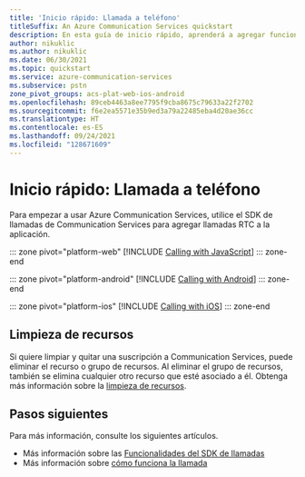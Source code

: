 ```yaml
---
title: 'Inicio rápido: Llamada a teléfono'
titleSuffix: An Azure Communication Services quickstart
description: En esta guía de inicio rápido, aprenderá a agregar funcionalidades de llamada RTC a la aplicación con Azure Communication Services.
author: nikuklic
ms.author: nikuklic
ms.date: 06/30/2021
ms.topic: quickstart
ms.service: azure-communication-services
ms.subservice: pstn
zone_pivot_groups: acs-plat-web-ios-android
ms.openlocfilehash: 89ceb4463a8ee7795f9cba8675c79633a22f2702
ms.sourcegitcommit: f6e2ea5571e35b9ed3a79a22485eba4d20ae36cc
ms.translationtype: HT
ms.contentlocale: es-ES
ms.lasthandoff: 09/24/2021
ms.locfileid: "128671609"
---
```

# <a name="quickstart-call-to-phone"></a>Inicio rápido: Llamada a teléfono

Para empezar a usar Azure Communication Services, utilice el SDK de llamadas de Communication Services para agregar llamadas RTC a la aplicación.

::: zone pivot="platform-web"
[!INCLUDE [Calling with JavaScript](./includes/pstn/pstn-call-js.md)]
::: zone-end

::: zone pivot="platform-android"
[!INCLUDE [Calling with Android](./includes/pstn/pstn-call-android.md)]
::: zone-end

::: zone pivot="platform-ios"
[!INCLUDE [Calling with iOS](./includes/pstn/pstn-call-ios.md)]
::: zone-end

## <a name="clean-up-resources"></a>Limpieza de recursos

Si quiere limpiar y quitar una suscripción a Communication Services, puede eliminar el recurso o grupo de recursos. Al eliminar el grupo de recursos, también se elimina cualquier otro recurso que esté asociado a él. Obtenga más información sobre la [limpieza de recursos](../create-communication-resource.md#clean-up-resources).

## <a name="next-steps"></a>Pasos siguientes

Para más información, consulte los siguientes artículos.

- Más información sobre las [Funcionalidades del SDK de llamadas](./calling-client-samples.md)
- Más información sobre [cómo funciona la llamada](../../concepts/voice-video-calling/about-call-types.md)

